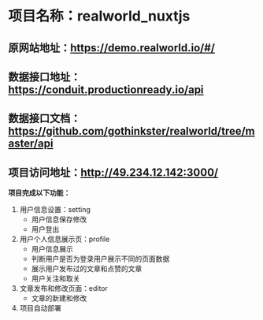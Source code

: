 # 项目名称：realworld_nuxtjs #

## 原网站地址：https://demo.realworld.io/#/ ##

## 数据接口地址：https://conduit.productionready.io/api ##

## 数据接口文档：https://github.com/gothinkster/realworld/tree/master/api ##

## 项目访问地址：http://49.234.12.142:3000/ ##

**项目完成以下功能：**
1. 用户信息设置：setting
	- 用户信息保存修改
	- 用户登出
2. 用户个人信息展示页：profile
	- 用户信息展示
	- 判断用户是否为登录用户展示不同的页面数据
	- 展示用户发布过的文章和点赞的文章
	- 用户关注和取关
3. 文章发布和修改页面：editor
	- 文章的新建和修改
4. 项目自动部署